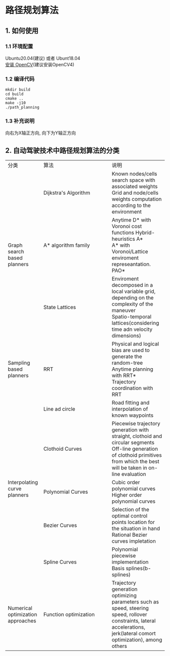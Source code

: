 # 路径规划算法
## 1. 如何使用
### 1.1 环境配置
Ubuntu20.04(建议) 或者 Ubunt18.04<br>
[安装 OpenCV](https://docs.opencv.org/4.5.3/d7/d9f/tutorial_linux_install.html)(建议安装OpenCV4)

### 1.2 编译代码
```
mkdir build
cd build
cmake ..
make -j10
./path_planning
```
### 1.3 补充说明
向右为X轴正方向, 向下为Y轴正方向

## 2. 自动驾驶技术中路径规划算法的分类
<table>
    <tr>
        <td>分类</td>
        <td width="200">算法</td>
        <td>说明</td>
    </tr>
    <tr>
        <td rowspan="3">Graph search based planners</td>
        <td>Dijkstra's Algorithm</td>
        <td>
            Known nodes/cells search space with associated weights<br/>
            Grid and node/cells weights computation according to the environment
        </td>
    </tr>
    <tr>
        <td>A* algorithm family</td>
        <td>
            Anytime D* with Voronoi cost functions Hybrid-heuristics A*<br/>
            A* with Voronoi/Lattice enviroment represeantation. PAO*
        </td>
    </tr>
    <tr>
        <td>State Lattices</td>
        <td>
            Enviroment decomposed in a local variable grid, depending on the complexity of the maneuver<br/>
            Spatio-temporal lattices(considering time adn velocity dimensions)
        </td>
    </tr>
    <tr>
        <td>Sampling based planners</td>
        <td>RRT</td>
        <td>
            Physical and logical bias are used to generate the random-tree<br/>
            Anytime planning with RRT*<br/>
            Trajectory coordination with RRT
        </td>
    </tr>
    <tr>
        <td rowspan="5">Interpolating curve planners</td>
        <td>Line ad circle</td>
        <td>Road fitting and interpolation of known waypoints</td>
    </tr>
    <tr>
        <td>Clothoid Curves</td>
        <td>
            Piecewise trajectory generation with straight, clothoid and circular segments<br/>
            Off-line generation of clothoid primitives from which the best will be taken in on-line evaluation
        </td>
    </tr>
    <tr>
        <td>Polynomial Curves</td>
        <td>
            Cubic order polynomial curves<br/>
            Higher order polynomial curves
        </td>
    </tr>
    <tr>
        <td>Bezier Curves</td>
        <td>
            Selection of the optimal control points location for the situation in hand<br/>
            Rational Bezier curves impletation
        </td>
    </tr>
    <tr>
        <td>Spline Curves</td>
        <td>Polynomial piecewise implementation Basis splines(b-splines)</td>
    </tr>
    <tr>
        <td>Numerical optimization approaches</td>
        <td>Function optimization</td>
        <td>
            Trajectory generation optimizing parameters such as speed, steering speed, rollover constraints, lateral accelerations, jerk(lateral comort optimization), among others
        </td>
    </tr>
</table>
